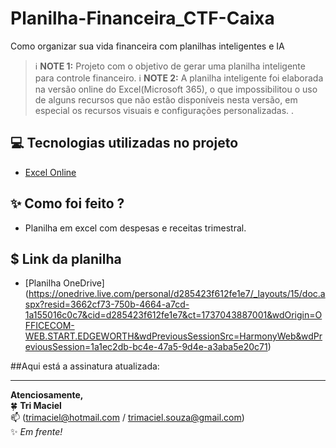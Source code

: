 # Planilha-Financeira_CTF-Caixa
Como organizar sua vida financeira com planilhas inteligentes e IA

 > ℹ️ **NOTE 1:** Projeto com o objetivo de gerar uma planilha inteligente para controle financeiro.
>  ℹ️ **NOTE 2:** A planilha inteligente foi elaborada na versão online do Excel(Microsoft 365), o que impossibilitou o uso de alguns recursos que não estão disponíveis nesta versão, em especial os recursos visuais e configurações personalizadas.  . 


## 💻 Tecnologias utilizadas no projeto

- [Excel Online ](https://www.microsoft365.com/launch/Excel/?auth=1) 


## ✨ Como foi feito ?

- Planilha em excel com despesas e receitas trimestral. 


## $ Link da planilha 
- [Planilha OneDrive] (https://onedrive.live.com/personal/d285423f612fe1e7/_layouts/15/doc.aspx?resid=3662cf73-750b-4664-a7cd-1a155016c0c7&cid=d285423f612fe1e7&ct=1737043887001&wdOrigin=OFFICECOM-WEB.START.EDGEWORTH&wdPreviousSessionSrc=HarmonyWeb&wdPreviousSession=1a1ec2db-bc4e-47a5-9d4e-a3aba5e20c71)

##Aqui está a assinatura atualizada:  

---

**Atenciosamente,**  
🍀 **Tri Maciel**  
📫 (trimaciel@hotmail.com / trimaciel.souza@gmail.com)  
✨ *Em frente!*  

